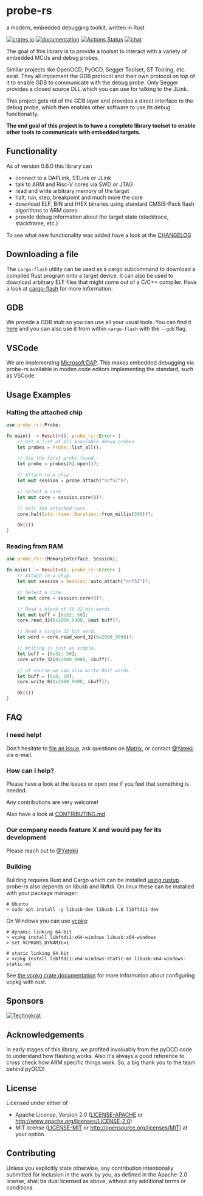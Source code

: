 # probe-rs

a modern, embedded debugging toolkit,
written in Rust

[![crates.io](https://meritbadge.herokuapp.com/probe-rs)](https://crates.io/crates/probe-rs) [![documentation](https://docs.rs/probe-rs/badge.svg)](https://docs.rs/probe-rs) [![Actions Status](https://github.com/probe-rs/probe-rs/workflows/CI/badge.svg)](https://github.com/probe-rs/probe-rs/actions) [![chat](https://img.shields.io/badge/chat-probe--rs%3Amatrix.org-brightgreen)](https://matrix.to/#/#probe-rs:matrix.org)

The goal of this library is to provide a toolset to interact with a variety of embedded MCUs and debug probes.

Similar projects like OpenOCD, PyOCD, Segger Toolset, ST Tooling, etc. exist.
They all implement the GDB protocol and their own protocol on top of it to enable GDB to communicate with the debug probe.
Only Segger provides a closed source DLL which you can use for talking to the JLink.

This project gets rid of the GDB layer and provides a direct interface to the debug probe,
which then enables other software to use its debug functionality.

**The end goal of this project is to have a complete library toolset to enable other tools to communicate with embedded targets.**

## Functionality

As of version 0.6.0 this library can

- connect to a DAPLink, STLink or JLink
- talk to ARM and Risc-V cores via SWD or JTAG
- read and write arbitrary memory of the target
- halt, run, step, breakpoint and much more the core
- download ELF, BIN and IHEX binaries using standard CMSIS-Pack flash algorithms to ARM cores
- provide debug information about the target state (stacktrace, stackframe, etc.)

To see what new functionality was added have a look at the [CHANGELOG](CHANGELOG.md)

## Downloading a file

The `cargo-flash` utility can be used as a cargo subcommand to download a compiled Rust program onto a target device. It can also be used to download arbitrary ELF files that might come out of a C/C++ compiler. Have a look at [cargo-flash](https://github.com/probe-rs/cargo-flash) for more information.

## GDB

We provide a GDB stub so you can use all your usual tools.
You can find it [here](https://github.com/probe-rs/probe-rs/tree/master/gdb-server) and you can also use it from within `cargo-flash` with the `--gdb` flag.

## VSCode

We are implementing [Microsoft DAP](https://code.visualstudio.com/blogs/2018/08/07/debug-adapter-protocol-website). This makes embedded debugging via probe-rs available in moden code editors implementing the standard, such as VSCode.

## Usage Examples
### Halting the attached chip

```rust
use probe_rs::Probe;

fn main() -> Result<(), probe_rs::Error> {
    // Get a list of all available debug probes.
    let probes = Probe::list_all();

    // Use the first probe found.
    let probe = probes[0].open()?;

    // Attach to a chip.
    let mut session = probe.attach("nrf52")?;

    // Select a core.
    let mut core = session.core(0)?;

    // Halt the attached core.
    core.halt(std::time::Duration::from_millis(300))?;

    Ok(())
}
```

### Reading from RAM

```rust
use probe_rs::{MemoryInterface, Session};

fn main() -> Result<(), probe_rs::Error> {
    // Attach to a chip.
    let mut session = Session::auto_attach("nrf52")?;

    // Select a core.
    let mut core = session.core(0)?;

    // Read a block of 50 32 bit words.
    let mut buff = [0u32; 50];
    core.read_32(0x2000_0000, &mut buff)?;

    // Read a single 32 bit word.
    let word = core.read_word_32(0x2000_0000)?;

    // Writing is just as simple.
    let buff = [0u32; 50];
    core.write_32(0x2000_0000, &buff)?;

    // of course we can also write 8bit words.
    let buff = [0u8; 50];
    core.write_8(0x2000_0000, &buff)?;

    Ok(())
}
```

## FAQ

### I need help!

Don't hesitate to [file an issue](https://github.com/probe-rs/probe-rs/issues/new), ask questions on [Matrix](https://matrix.to/#/#probe-rs:matrix.org), or contact [@Yatekii](https://github.com/Yatekii) via e-mail.

### How can I help?

Please have a look at the issues or open one if you feel that something is needed.

Any contributions are very welcome!

Also have a look at [CONTRIBUTING.md](CONTRIBUTING.md).

### Our company needs feature X and would pay for its development

Please reach out to [@Yatekii](https://github.com/Yatekii)

### Building

Building requires Rust and Cargo which can be installed [using rustup](https://rustup.rs/). probe-rs also depends on libusb and libftdi. On linux these can be installed with your package manager:

```
# Ubuntu
> sudo apt install -y libusb-dev libusb-1.0 libftdi1-dev
```

On Windows you can use [vcpkg](https://github.com/microsoft/vcpkg#quick-start-windows):

```
# dynamic linking 64-bit
> vcpkg install libftdi1:x64-windows libusb:x64-windows
> set VCPKGRS_DYNAMIC=1

# static linking 64-bit
> vcpkg install libftdi1:x64-windows-static-md libusb:x64-windows-static-md
```

See [the vcpkg crate documentation](https://docs.rs/vcpkg/) for more information about configuring vcpkg with rust.

## Sponsors

[![Technokrat](https://technokrat.ch/static/img/svg_banner-light.svg)](https://technokrat.ch)

## Acknowledgements

In early stages of this library, we profited invaluably from the pyOCD code to understand how flashing works. Also it's always a good reference to cross check how ARM specific things work. So, a big thank you to the team behind pyOCD!

## License

Licensed under either of

 * Apache License, Version 2.0 ([LICENSE-APACHE](LICENSE-APACHE) or
   http://www.apache.org/licenses/LICENSE-2.0)
 * MIT license ([LICENSE-MIT](LICENSE-MIT) or
   http://opensource.org/licenses/MIT) at your option.

## Contributing

Unless you explicitly state otherwise, any contribution intentionally submitted
for inclusion in the work by you, as defined in the Apache-2.0 license, shall
be dual licensed as above, without any additional terms or conditions.
